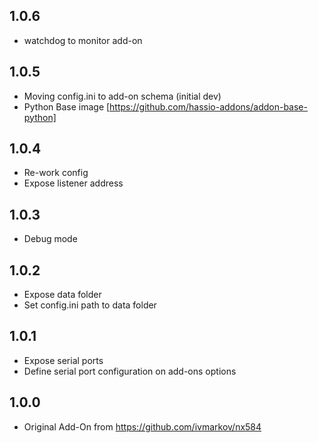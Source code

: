 ## 1.0.6
- watchdog to monitor add-on
  
## 1.0.5
- Moving config.ini to add-on schema (initial dev)
- Python Base image [https://github.com/hassio-addons/addon-base-python]
  
## 1.0.4
- Re-work config
- Expose listener address
  
## 1.0.3
- Debug mode 
  
## 1.0.2
- Expose data folder
- Set config.ini path to data folder

## 1.0.1
- Expose serial ports
- Define serial port configuration on add-ons options

## 1.0.0
- Original Add-On from https://github.com/ivmarkov/nx584
